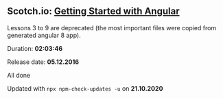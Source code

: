
## Scotch.io: [Getting Started with Angular](https://coursehunters.net/course/nachalo-raboty-s-angular)

Lessons 3 to 9 are deprecated (the most important files were copied from generated angular 8 app).

Duration: **02:03:46**

Release date: **05.12.2016**

All done

Updated with `npx npm-check-updates -u` on **21.10.2020**
